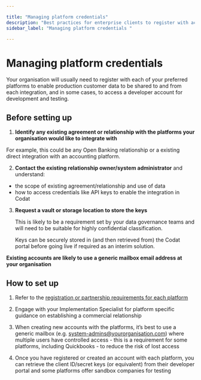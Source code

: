 ```yaml
---

title: "Managing platform credentials"
description: "Best practices for enterprise clients to register with accounting, banking or commerce platforms and storing the credentials."
sidebar_label: "Managing platform credentials "

---
```

# Managing platform credentials

Your organisation will usually need to register with each of your preferred platforms to enable production customer data to be shared to and from each integration, and in some cases, to access a developer account for development and testing.

## Before setting up
1. **Identify any existing agreement or relationship with the platforms your organisation would like to integrate with**

 For example, this could be any Open Banking relationship or a existing direct integration with an accounting platform.

2. **Contact the existing relationship owner/system administrator** and understand:
- the scope of existing agreement/relationship and use of data
- how to access credentials like API keys to enable the integration in Codat

3. **Request a vault or storage location to store the keys**

   This is likely to be a requirement set by your data governance teams and will need to be suitable for highly confidential classification.

   Keys can be securely stored in (and then retrieved from) the Codat portal before going live if required as an interim solution.

**Existing accounts are likely to use a generic mailbox email address at your organisation**

## How to set up
1. Refer to the [registration or partnership requirements for each platform](https://docs.codat.io/integrations/accounting/overview#integration-registration-and-partnerships)

2. Engage with your Implementation Specialist for platform specific guidance on establishing a commercial relationship

3. When creating new accounts with the platforms, it’s best to use a generic mailbox (e.g. system-admins@yourorganisation.com) where multiple users have controlled access - this is a requirement for some platforms, including Quickbooks - to reduce the risk of lost access

4. Once you have registered or created an account with each platform, you can retrieve the client ID/secret keys (or equivalent) from their developer portal and some platforms offer sandbox companies for testing 

